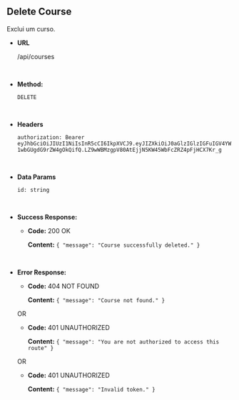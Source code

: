 ## **Delete Course**

Exclui um curso.

- **URL**

  /api/courses

</br>

- **Method:**

  `DELETE`

</br>

- **Headers**

  `authorization: Bearer eyJhbGciOiJIUzI1NiIsInR5cCI6IkpXVCJ9.eyJIZXkiOiJ0aGlzIGlzIGFuIGV4YW1wbGUgdG9rZW4gOkQifQ.LZ9wWBMzgpV80AtEjjN5KW45WbFcZRZ4pFjHCX7Kr_g`

</br>

- **Data Params**

  `id: string`

</br>

- **Success Response:**

  - **Code:** 200 OK

    **Content:** `{ "message": "Course successfully deleted." }`

</br>

- **Error Response:**

  - **Code:** 404 NOT FOUND

    **Content:** `{ "message": "Course not found." }`

  OR

  - **Code:** 401 UNAUTHORIZED

    **Content:** `{ "message": "You are not authorized to access this route" }`

  OR

  - **Code:** 401 UNAUTHORIZED

    **Content:** `{ "message": "Invalid token." }`

